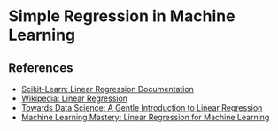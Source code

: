 # Simple Regression in Machine Learning

## References

- [Scikit-Learn: Linear Regression Documentation](https://scikit-learn.org/stable/modules/generated/sklearn.linear_model.LinearRegression.html)
- [Wikipedia: Linear Regression](https://en.wikipedia.org/wiki/Linear_regression)
- [Towards Data Science: A Gentle Introduction to Linear Regression](https://towardsdatascience.com/a-gentle-introduction-to-linear-regression-98234a4a600)
- [Machine Learning Mastery: Linear Regression for Machine Learning](https://machinelearningmastery.com/linear-regression-for-machine-learning/)

